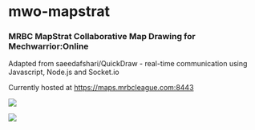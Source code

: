 # mwo-mapstrat
### MRBC MapStrat Collaborative Map Drawing for Mechwarrior:Online

Adapted from saeedafshari/QuickDraw - real-time communication using Javascript, Node.js and Socket.io 

Currently hosted at https://maps.mrbcleague.com:8443

![](https://mrbcleague.com/images/mapstratlanding.PNG)

![](https://mrbcleague.com/images/mapstrat.PNG)
